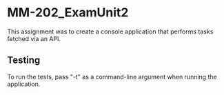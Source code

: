 # MM-202_ExamUnit2

This assignment was to create a console application that performs tasks fetched via an API.

## Testing

To run the tests, pass "-t" as a command-line argument when running the application.